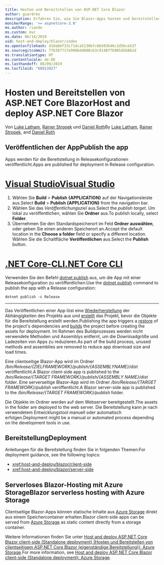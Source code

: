 ```yaml
---
title: Hosten und Bereitstellen von ASP.NET Core Blazor
author: guardrex
description: Erfahren Sie, wie Sie Blazor-Apps hosten und bereitstellen.
monikerRange: '>= aspnetcore-3.0'
ms.author: riande
ms.custom: mvc
ms.date: 06/14/2019
uid: host-and-deploy/blazor/index
ms.openlocfilehash: d18abbf33c71dca5130bfc6b503b46c1d5bce537
ms.sourcegitcommit: 776367717e990bdd600cb3c9148ffb905d56862d
ms.translationtype: HT
ms.contentlocale: de-DE
ms.lasthandoff: 08/09/2019
ms.locfileid: "68913927"
---
```

# <a name="host-and-deploy-aspnet-core-blazor"></a><span data-ttu-id="9190c-103">Hosten und Bereitstellen von ASP.NET Core Blazor</span><span class="sxs-lookup"><span data-stu-id="9190c-103">Host and deploy ASP.NET Core Blazor</span></span>

<span data-ttu-id="9190c-104">Von [Luke Latham](https://github.com/guardrex), [Rainer Stropek](https://www.timecockpit.com) und [Daniel Roth](https://github.com/danroth27)</span><span class="sxs-lookup"><span data-stu-id="9190c-104">By [Luke Latham](https://github.com/guardrex), [Rainer Stropek](https://www.timecockpit.com), and [Daniel Roth](https://github.com/danroth27)</span></span>

## <a name="publish-the-app"></a><span data-ttu-id="9190c-105">Veröffentlichen der App</span><span class="sxs-lookup"><span data-stu-id="9190c-105">Publish the app</span></span>

<span data-ttu-id="9190c-106">Apps werden für die Bereitstellung in Releasekonfigurationen veröffentlicht.</span><span class="sxs-lookup"><span data-stu-id="9190c-106">Apps are published for deployment in Release configuration.</span></span>

# <a name="visual-studiotabvisual-studio"></a>[<span data-ttu-id="9190c-107">Visual Studio</span><span class="sxs-lookup"><span data-stu-id="9190c-107">Visual Studio</span></span>](#tab/visual-studio)

1. <span data-ttu-id="9190c-108">Wählen Sie **Build** > **Publish {APPLICATION}** auf der Navigationsleiste aus.</span><span class="sxs-lookup"><span data-stu-id="9190c-108">Select **Build** > **Publish {APPLICATION}** from the navigation bar.</span></span>
1. <span data-ttu-id="9190c-109">Wählen Sie das *Veröffentlichungsziel* aus.</span><span class="sxs-lookup"><span data-stu-id="9190c-109">Select the *publish target*.</span></span> <span data-ttu-id="9190c-110">Um lokal zu veröffentlichen, wählen Sie **Ordner** aus.</span><span class="sxs-lookup"><span data-stu-id="9190c-110">To publish locally, select **Folder**.</span></span>
1. <span data-ttu-id="9190c-111">Übernehmen Sie den Standardspeicherort im Feld **Ordner auswählen**, oder geben Sie einen anderen Speicherort an.</span><span class="sxs-lookup"><span data-stu-id="9190c-111">Accept the default location in the **Choose a folder** field or specify a different location.</span></span> <span data-ttu-id="9190c-112">Wählen Sie die Schaltfläche **Veröffentlichen** aus.</span><span class="sxs-lookup"><span data-stu-id="9190c-112">Select the **Publish** button.</span></span>

# <a name="net-core-clitabnetcore-cli"></a>[<span data-ttu-id="9190c-113">.NET Core-CLI</span><span class="sxs-lookup"><span data-stu-id="9190c-113">.NET Core CLI</span></span>](#tab/netcore-cli)

<span data-ttu-id="9190c-114">Verwenden Sie den Befehl [dotnet publish](/dotnet/core/tools/dotnet-publish) aus, um die App mit einer Releasekonfiguration zu veröffentlichen:</span><span class="sxs-lookup"><span data-stu-id="9190c-114">Use the [dotnet publish](/dotnet/core/tools/dotnet-publish) command to publish the app with a Release configuration:</span></span>

```console
dotnet publish -c Release
```

---

<span data-ttu-id="9190c-115">Das Veröffentlichen einer App löst eine [Wiederherstellung](/dotnet/core/tools/dotnet-restore) der Abhängigkeiten des Projekts aus und [erstellt](/dotnet/core/tools/dotnet-build) das Projekt, bevor die Objekte für die Bereitstellung erstellt werden.</span><span class="sxs-lookup"><span data-stu-id="9190c-115">Publishing the app triggers a [restore](/dotnet/core/tools/dotnet-restore) of the project's dependencies and [builds](/dotnet/core/tools/dotnet-build) the project before creating the assets for deployment.</span></span> <span data-ttu-id="9190c-116">Im Rahmen des Buildprozesses werden nicht verwendete Methoden und Assemblys entfernt, um die Downloadgröße und Ladezeiten von Apps zu reduzieren.</span><span class="sxs-lookup"><span data-stu-id="9190c-116">As part of the build process, unused methods and assemblies are removed to reduce app download size and load times.</span></span>

<span data-ttu-id="9190c-117">Eine clientseitige Blazor-App wird im Ordner */bin/Release/{ZIELFRAMEWORK}/publish/{ASSEMBLYNAME}/dist* veröffentlicht.</span><span class="sxs-lookup"><span data-stu-id="9190c-117">A Blazor client-side app is published to the */bin/Release/{TARGET FRAMEWORK}/publish/{ASSEMBLY NAME}/dist* folder.</span></span> <span data-ttu-id="9190c-118">Eine serverseitige Blazor-App wird im Ordner */bin/Release/{TARGET FRAMEWORK}/publish* veröffentlicht.</span><span class="sxs-lookup"><span data-stu-id="9190c-118">A Blazor server-side app is published to the */bin/Release/{TARGET FRAMEWORK}/publish* folder.</span></span>

<span data-ttu-id="9190c-119">Die Objekte im Ordner werden auf dem Webserver bereitgestellt.</span><span class="sxs-lookup"><span data-stu-id="9190c-119">The assets in the folder are deployed to the web server.</span></span> <span data-ttu-id="9190c-120">Die Bereitstellung kann je nach verwendetem Entwicklungstool manuell oder automatisch erfolgen.</span><span class="sxs-lookup"><span data-stu-id="9190c-120">Deployment might be a manual or automated process depending on the development tools in use.</span></span>

## <a name="deployment"></a><span data-ttu-id="9190c-121">Bereitstellung</span><span class="sxs-lookup"><span data-stu-id="9190c-121">Deployment</span></span>

<span data-ttu-id="9190c-122">Anleitungen für die Bereitstellung finden Sie in folgenden Themen:</span><span class="sxs-lookup"><span data-stu-id="9190c-122">For deployment guidance, see the following topics:</span></span>

* <xref:host-and-deploy/blazor/client-side>
* <xref:host-and-deploy/blazor/server-side>

## <a name="blazor-serverless-hosting-with-azure-storage"></a><span data-ttu-id="9190c-123">Serverloses Blazor-Hosting mit Azure Storage</span><span class="sxs-lookup"><span data-stu-id="9190c-123">Blazor serverless hosting with Azure Storage</span></span>

<span data-ttu-id="9190c-124">Clientseitige Blazor-Apps können statische Inhalte aus [Azure Storage](https://azure.microsoft.com/services/storage/) direkt aus einem Speichercontainer erhalten.</span><span class="sxs-lookup"><span data-stu-id="9190c-124">Blazor client-side apps can be served from [Azure Storage](https://azure.microsoft.com/services/storage/) as static content directly from a storage container.</span></span>

<span data-ttu-id="9190c-125">Weitere Informationen finden Sie unter [Host and deploy ASP.NET Core Blazor client-side (Standalone deployment) (Hosten und Bereitstellen von clientseitigem ASP.NET Core Blazor (eigenständige Bereitstellung)): Azure Storage](xref:host-and-deploy/blazor/client-side#azure-storage).</span><span class="sxs-lookup"><span data-stu-id="9190c-125">For more information, see [Host and deploy ASP.NET Core Blazor client-side (Standalone deployment): Azure Storage](xref:host-and-deploy/blazor/client-side#azure-storage).</span></span>
